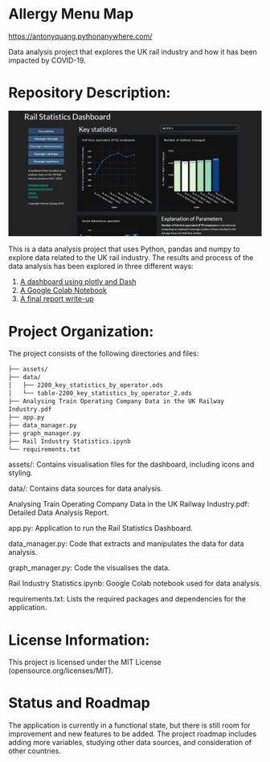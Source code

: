 # Allergy Menu Map
https://antonyquang.pythonanywhere.com/

Data analysis project that explores the UK rail industry and how it has been impacted by COVID-19.

# Repository Description:

![Allergy Menu Map](assets/dashboard.png)

This is a data analysis project that uses Python, pandas and numpy to explore data related to the UK rail industry.
The results and process of the data analysis has been explored in three different ways:

1. [A dashboard using plotly and Dash](https://antonyquang.pythonanywhere.com/)
2. [A Google Colab Notebook](https://colab.research.google.com/drive/19ygzlsQqY0q2sYEHoKQsQTmWNLHB_qQn?usp=sharing)
3. [A final report write-up](https://github.com/AntonyQuang/Rail-Statistics-Dashboard/blob/main/Analysing%20Train%20Operating%20Company%20Data%20in%20the%20UK%20Railway%20Industry.pdf)

# Project Organization:

The project consists of the following directories and files:

```
├── assets/ 
├── data/ 
│   ├── 2200_key_statistics_by_operator.ods
│   └── table-2200_key_statistics_by_operator_2.ods
├── Analysing Train Operating Company Data in the UK Railway Industry.pdf
├── app.py
├── data_manager.py
├── graph_manager.py
├── Rail Industry Statistics.ipynb
└── requirements.txt
```

assets/: Contains visualisation files for the dashboard, including icons and styling.

data/: Contains data sources for data analysis.

Analysing Train Operating Company Data in the UK Railway Industry.pdf: Detailed Data Analysis Report.

app.py: Application to run the Rail Statistics Dashboard.

data_manager.py: Code that extracts and manipulates the data for data analysis.

graph_manager.py: Code the visualises the data.

Rail Industry Statistics.ipynb: Google Colab notebook used for data analysis. 

requirements.txt: Lists the required packages and dependencies for the application.

# License Information:

This project is licensed under the MIT License (opensource.org/licenses/MIT).

# Status and Roadmap

The application is currently in a functional state, but there is still room for improvement and new features to be added. 
The project roadmap includes adding more variables, studying other data sources, and consideration of other countries.
